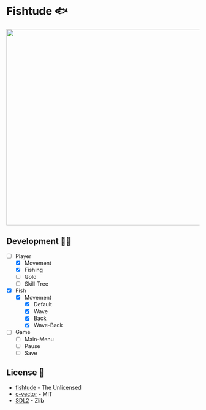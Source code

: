 # Fishtude 🐟

<img width=512 src="https://github.com/FelipeIzolan/fishtude/assets/80170121/eddb402c-e8e3-400e-bf28-35b4b0630158">

## Development 👨‍💻

- [ ] Player
    - [X] Movement
    - [X] Fishing
    - [ ] Gold
    - [ ] Skill-Tree

- [X] Fish
    - [X] Movement
        - [X] Default
        - [X] Wave
        - [X] Back
        - [X] Wave-Back

- [ ] Game
    - [ ] Main-Menu 
    - [ ] Pause
    - [ ] Save

## License 📜

- [fishtude](https://github.com/FelipeIzolan/fishtude) - The Unlicensed
- [c-vector](https://github.com/eteran/c-vector) - MIT
- [SDL2](https://github.com/libsdl-org/SDL) - Zlib

